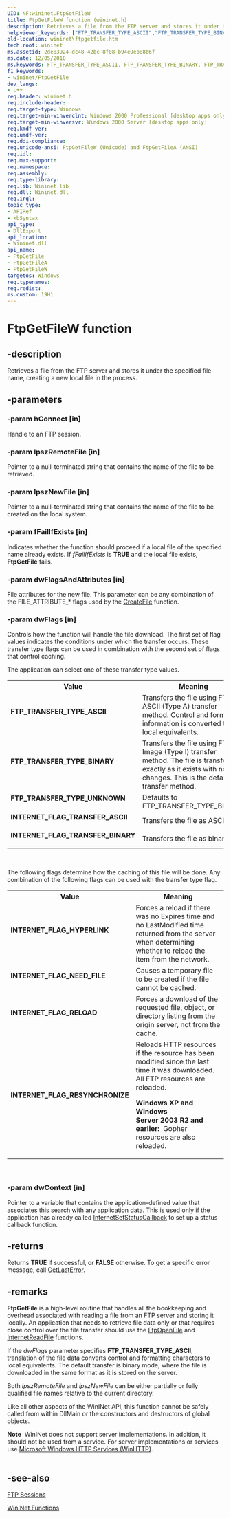```yaml
---
UID: NF:wininet.FtpGetFileW
title: FtpGetFileW function (wininet.h)
description: Retrieves a file from the FTP server and stores it under the specified file name, creating a new local file in the process.
helpviewer_keywords: ["FTP_TRANSFER_TYPE_ASCII","FTP_TRANSFER_TYPE_BINARY","FTP_TRANSFER_TYPE_UNKNOWN","FtpGetFile","FtpGetFile function [WinINet]","FtpGetFileA","FtpGetFileW","INTERNET_FLAG_HYPERLINK","INTERNET_FLAG_NEED_FILE","INTERNET_FLAG_RELOAD","INTERNET_FLAG_RESYNCHRONIZE","INTERNET_FLAG_TRANSFER_ASCII","INTERNET_FLAG_TRANSFER_BINARY","_win32_ftpgetfile","wininet.ftpgetfile","wininet/FtpGetFile","wininet/FtpGetFileA","wininet/FtpGetFileW"]
old-location: wininet\ftpgetfile.htm
tech.root: wininet
ms.assetid: 2de83924-dc48-42bc-8f08-b94e9eb88b6f
ms.date: 12/05/2018
ms.keywords: FTP_TRANSFER_TYPE_ASCII, FTP_TRANSFER_TYPE_BINARY, FTP_TRANSFER_TYPE_UNKNOWN, FtpGetFile, FtpGetFile function [WinINet], FtpGetFileA, FtpGetFileW, INTERNET_FLAG_HYPERLINK, INTERNET_FLAG_NEED_FILE, INTERNET_FLAG_RELOAD, INTERNET_FLAG_RESYNCHRONIZE, INTERNET_FLAG_TRANSFER_ASCII, INTERNET_FLAG_TRANSFER_BINARY, _win32_ftpgetfile, wininet.ftpgetfile, wininet/FtpGetFile, wininet/FtpGetFileA, wininet/FtpGetFileW
f1_keywords:
- wininet/FtpGetFile
dev_langs:
- c++
req.header: wininet.h
req.include-header: 
req.target-type: Windows
req.target-min-winverclnt: Windows 2000 Professional [desktop apps only]
req.target-min-winversvr: Windows 2000 Server [desktop apps only]
req.kmdf-ver: 
req.umdf-ver: 
req.ddi-compliance: 
req.unicode-ansi: FtpGetFileW (Unicode) and FtpGetFileA (ANSI)
req.idl: 
req.max-support: 
req.namespace: 
req.assembly: 
req.type-library: 
req.lib: Wininet.lib
req.dll: Wininet.dll
req.irql: 
topic_type:
- APIRef
- kbSyntax
api_type:
- DllExport
api_location:
- Wininet.dll
api_name:
- FtpGetFile
- FtpGetFileA
- FtpGetFileW
targetos: Windows
req.typenames: 
req.redist: 
ms.custom: 19H1
---
```


# FtpGetFileW function


## -description


Retrieves a file from the FTP server and stores it under the specified file name, creating a new local file in the process.


## -parameters




### -param hConnect [in]

Handle to an FTP session.


### -param lpszRemoteFile [in]

Pointer to a null-terminated string that contains the name of the file to be retrieved.


### -param lpszNewFile [in]

Pointer to a null-terminated string that contains the name of the file to be created on the local system.


### -param fFailIfExists [in]

Indicates whether the function should proceed if a local file of the specified name already exists. If 
<i>fFailIfExists</i> is <b>TRUE</b> and the local file exists, 
<b>FtpGetFile</b> fails.


### -param dwFlagsAndAttributes [in]

File attributes for the new file. This parameter can be any combination of the FILE_ATTRIBUTE_* flags used by the 
<a href="https://docs.microsoft.com/windows/desktop/api/fileapi/nf-fileapi-createfilea">CreateFile</a> function. 


### -param dwFlags [in]

Controls how the function will handle the file download. The first set of flag values indicates the conditions under which the transfer occurs. These transfer type flags can be used in combination with the second set of flags that control caching.


The application can select one of these transfer type values.



<table>
<tr>
<th>Value</th>
<th>Meaning</th>
</tr>
<tr>
<td width="40%"><a id="FTP_TRANSFER_TYPE_ASCII"></a><a id="ftp_transfer_type_ascii"></a><dl>
<dt><b>FTP_TRANSFER_TYPE_ASCII</b></dt>
</dl>
</td>
<td width="60%">
Transfers the file using FTP's ASCII (Type A) transfer method. Control and formatting information is converted to local equivalents.

</td>
</tr>
<tr>
<td width="40%"><a id="FTP_TRANSFER_TYPE_BINARY"></a><a id="ftp_transfer_type_binary"></a><dl>
<dt><b>FTP_TRANSFER_TYPE_BINARY</b></dt>
</dl>
</td>
<td width="60%">
Transfers the file using FTP's Image (Type I) transfer method. The file is transferred exactly as it exists with no changes. This is the default transfer method.

</td>
</tr>
<tr>
<td width="40%"><a id="FTP_TRANSFER_TYPE_UNKNOWN"></a><a id="ftp_transfer_type_unknown"></a><dl>
<dt><b>FTP_TRANSFER_TYPE_UNKNOWN</b></dt>
</dl>
</td>
<td width="60%">
Defaults to FTP_TRANSFER_TYPE_BINARY.

</td>
</tr>
<tr>
<td width="40%"><a id="INTERNET_FLAG_TRANSFER_ASCII"></a><a id="internet_flag_transfer_ascii"></a><dl>
<dt><b>INTERNET_FLAG_TRANSFER_ASCII</b></dt>
</dl>
</td>
<td width="60%">
Transfers the file as ASCII.

</td>
</tr>
<tr>
<td width="40%"><a id="INTERNET_FLAG_TRANSFER_BINARY"></a><a id="internet_flag_transfer_binary"></a><dl>
<dt><b>INTERNET_FLAG_TRANSFER_BINARY</b></dt>
</dl>
</td>
<td width="60%">
Transfers the file as binary.

</td>
</tr>
</table>
 


The following flags determine how the caching of this file will be done. Any combination of the following flags can be used with the transfer type flag.



<table>
<tr>
<th>Value</th>
<th>Meaning</th>
</tr>
<tr>
<td width="40%"><a id="INTERNET_FLAG_HYPERLINK"></a><a id="internet_flag_hyperlink"></a><dl>
<dt><b>INTERNET_FLAG_HYPERLINK</b></dt>
</dl>
</td>
<td width="60%">
Forces a reload if there was no Expires time and no LastModified time returned from the server when determining whether to reload the item from the network.

</td>
</tr>
<tr>
<td width="40%"><a id="INTERNET_FLAG_NEED_FILE"></a><a id="internet_flag_need_file"></a><dl>
<dt><b>INTERNET_FLAG_NEED_FILE</b></dt>
</dl>
</td>
<td width="60%">
Causes a temporary file to be created if the file cannot be cached.

</td>
</tr>
<tr>
<td width="40%"><a id="INTERNET_FLAG_RELOAD"></a><a id="internet_flag_reload"></a><dl>
<dt><b>INTERNET_FLAG_RELOAD</b></dt>
</dl>
</td>
<td width="60%">
Forces a download of the requested file, object, or directory listing from the origin server, not from the cache.

</td>
</tr>
<tr>
<td width="40%"><a id="INTERNET_FLAG_RESYNCHRONIZE"></a><a id="internet_flag_resynchronize"></a><dl>
<dt><b>INTERNET_FLAG_RESYNCHRONIZE</b></dt>
</dl>
</td>
<td width="60%">
Reloads HTTP resources if the resource has been modified since the last time it was downloaded. All FTP resources are reloaded.

<b>Windows XP and Windows Server 2003 R2 and earlier:  </b>Gopher resources are also reloaded.

</td>
</tr>
</table>
 


### -param dwContext [in]

Pointer to a variable that contains the application-defined value that associates this search with any application data. This is used only if the application has already called 
<a href="https://docs.microsoft.com/windows/desktop/api/wininet/nf-wininet-internetsetstatuscallback">InternetSetStatusCallback</a> to set up a status callback function.


## -returns



Returns <b>TRUE</b> if successful, or <b>FALSE</b> otherwise. To get a specific error message, call 
<a href="https://docs.microsoft.com/windows/desktop/api/errhandlingapi/nf-errhandlingapi-getlasterror">GetLastError</a>.




## -remarks



<b>FtpGetFile</b> is a high-level routine that handles all the bookkeeping and overhead associated with reading a file from an FTP server and storing it locally. An application that needs to retrieve file data only or that requires close control over the file transfer should use the 
<a href="https://docs.microsoft.com/windows/desktop/api/wininet/nf-wininet-ftpopenfilea">FtpOpenFile</a> and 
<a href="https://docs.microsoft.com/windows/desktop/api/wininet/nf-wininet-internetreadfile">InternetReadFile</a> functions.

If the 
<i>dwFlags</i> parameter specifies <b>FTP_TRANSFER_TYPE_ASCII</b>, translation of the file data converts control and formatting characters to local equivalents. The default transfer is binary mode, where the file is downloaded in the same format as it is stored on the server.

Both 
<i>lpszRemoteFile</i> and 
<i>lpszNewFile</i> can be either partially or fully qualified file names relative to the current directory.

Like all other aspects of the WinINet API, this function cannot be safely called from within DllMain or the constructors and destructors of global objects.

<div class="alert"><b>Note</b>  WinINet does not support server implementations. In addition, it should not be used from a service.  For server implementations or services use <a href="https://docs.microsoft.com/windows/desktop/WinHttp/winhttp-start-page">Microsoft Windows HTTP Services (WinHTTP)</a>.</div>
<div> </div>



## -see-also




<a href="https://docs.microsoft.com/windows/desktop/WinInet/ftp-sessions">FTP Sessions</a>



<a href="https://docs.microsoft.com/windows/desktop/WinInet/wininet-functions"> WinINet Functions</a>
 

 

